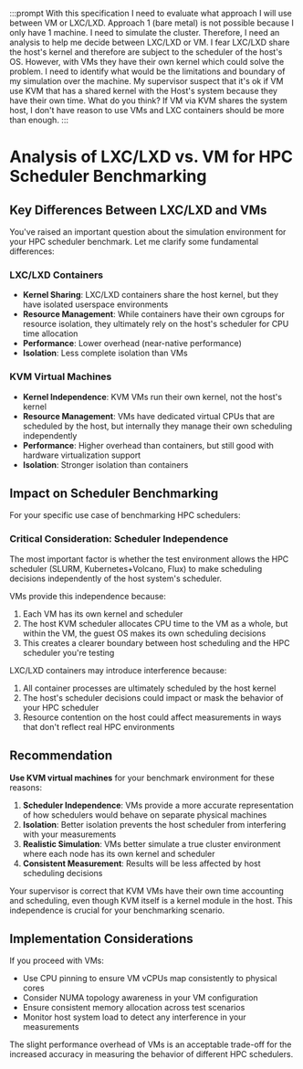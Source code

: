 :::prompt
With this specification I need to evaluate what approach I will use between VM or LXC/LXD. Approach 1 (bare metal) is not possible because I only have 1 machine. I need to simulate the cluster. Therefore, I need an analysis to help me decide between LXC/LXD or VM. I fear LXC/LXD share the host's kernel and therefore are subject to the scheduler of the host's OS. However, with VMs they have their own kernel which could solve the problem. I need to identify what would be the limitations and boundary of my simulation over the machine. My supervisor suspect that it's ok if VM use KVM that has a shared kernel with the Host's system because they have their own time. What do you think? If VM via KVM shares the system host, I don't have reason to use VMs and LXC containers should be more than enough.
:::

# Analysis of LXC/LXD vs. VM for HPC Scheduler Benchmarking

## Key Differences Between LXC/LXD and VMs

You've raised an important question about the simulation environment for your HPC scheduler benchmark. Let me clarify some fundamental differences:

### LXC/LXD Containers

- **Kernel Sharing**: LXC/LXD containers share the host kernel, but they have isolated userspace environments
- **Resource Management**: While containers have their own cgroups for resource isolation, they ultimately rely on the host's scheduler for CPU time allocation
- **Performance**: Lower overhead (near-native performance)
- **Isolation**: Less complete isolation than VMs

### KVM Virtual Machines

- **Kernel Independence**: KVM VMs run their own kernel, not the host's kernel
- **Resource Management**: VMs have dedicated virtual CPUs that are scheduled by the host, but internally they manage their own scheduling independently
- **Performance**: Higher overhead than containers, but still good with hardware virtualization support
- **Isolation**: Stronger isolation than containers

## Impact on Scheduler Benchmarking

For your specific use case of benchmarking HPC schedulers:

### Critical Consideration: Scheduler Independence

The most important factor is whether the test environment allows the HPC scheduler (SLURM, Kubernetes+Volcano, Flux) to make scheduling decisions independently of the host system's scheduler.

VMs provide this independence because:

1. Each VM has its own kernel and scheduler
2. The host KVM scheduler allocates CPU time to the VM as a whole, but within the VM, the guest OS makes its own scheduling decisions
3. This creates a clearer boundary between host scheduling and the HPC scheduler you're testing

LXC/LXD containers may introduce interference because:

1. All container processes are ultimately scheduled by the host kernel
2. The host's scheduler decisions could impact or mask the behavior of your HPC scheduler
3. Resource contention on the host could affect measurements in ways that don't reflect real HPC environments

## Recommendation

**Use KVM virtual machines** for your benchmark environment for these reasons:

1. **Scheduler Independence**: VMs provide a more accurate representation of how schedulers would behave on separate physical machines
2. **Isolation**: Better isolation prevents the host scheduler from interfering with your measurements
3. **Realistic Simulation**: VMs better simulate a true cluster environment where each node has its own kernel and scheduler
4. **Consistent Measurement**: Results will be less affected by host scheduling decisions

Your supervisor is correct that KVM VMs have their own time accounting and scheduling, even though KVM itself is a kernel module in the host. This independence is crucial for your benchmarking scenario.

## Implementation Considerations

If you proceed with VMs:

- Use CPU pinning to ensure VM vCPUs map consistently to physical cores
- Consider NUMA topology awareness in your VM configuration
- Ensure consistent memory allocation across test scenarios
- Monitor host system load to detect any interference in your measurements

The slight performance overhead of VMs is an acceptable trade-off for the increased accuracy in measuring the behavior of different HPC schedulers.
